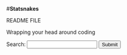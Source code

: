 #**Statsnakes**

README FILE

 Wrapping your head around coding

<form>
  <label for="search">Search:</label>
  <input type="text" id="search" name="search">
  <button type="submit">Submit</button>
</form>
